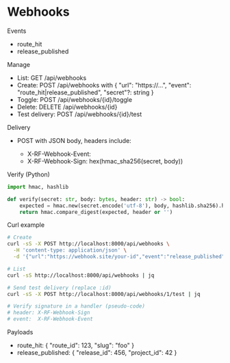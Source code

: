 # Webhooks

Events
- route_hit
- release_published

Manage
- List: GET /api/webhooks
- Create: POST /api/webhooks with { "url": "https://...", "event": "route_hit|release_published", "secret"?: string }
- Toggle: POST /api/webhooks/{id}/toggle
- Delete: DELETE /api/webhooks/{id}
- Test delivery: POST /api/webhooks/{id}/test

Delivery
- POST <url> with JSON body, headers include:
  - X-RF-Webhook-Event: <event>
  - X-RF-Webhook-Sign: hex(hmac_sha256(secret, body))

Verify (Python)
```python
import hmac, hashlib

def verify(secret: str, body: bytes, header: str) -> bool:
    expected = hmac.new(secret.encode('utf-8'), body, hashlib.sha256).hexdigest()
    return hmac.compare_digest(expected, header or '')
```

Curl example
```bash
# Create
curl -sS -X POST http://localhost:8000/api/webhooks \
  -H 'content-type: application/json' \
  -d '{"url":"https://webhook.site/your-id","event":"release_published","secret":"dev-secret"}'

# List
curl -sS http://localhost:8000/api/webhooks | jq

# Send test delivery (replace :id)
curl -sS -X POST http://localhost:8000/api/webhooks/1/test | jq

# Verify signature in a handler (pseudo-code)
# header: X-RF-Webhook-Sign
# event:  X-RF-Webhook-Event
```

Payloads
- route_hit: { "route_id": 123, "slug": "foo" }
- release_published: { "release_id": 456, "project_id": 42 }
